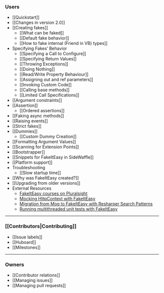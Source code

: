 ### Users

* [[Quickstart]]
* [[Changes in version 2.0]]
* [[Creating fakes]]
    * [[What can be faked]]
    * [[Default fake behavior]]
    * [[How to fake internal (Friend in VB) types]]
* Specifying Fakes’ Behavior
    * [[Specifying a Call to Configure]]
    * [[Specifying Return Values]]
    * [[Throwing Exceptions]]
    * [[Doing Nothing]]
    * [[Read/Write Property Behaviour]]
    * [[Assigning out and ref parameters]]
    * [[Invoking Custom Code]]
    * [[Calling base methods]]
    * [[Limited Call Specifications]]
* [[Argument constraints]]
* [[Assertion]]
    * [[Ordered assertions]]
* [[Faking async methods]]
* [[Raising events]]
* [[Strict fakes]]
* [[Dummies]]
    * [[Custom Dummy Creation]]
* [[Formatting Argument Values]]
* [[Scanning for Extension Points]]
* [[Bootstrapper]]
* [[Snippets for FakeItEasy in SideWaffle]]
* [[Platform support]]
* Troubleshooting
    * [[Slow startup time]]
* [[Why was FakeItEasy created?]]
* [[Upgrading from older versions]]
* External Resources
    * [FakeItEasy courses on Pluralsight](http://www.pluralsight.com/tag/fakeiteasy)
    * [Mocking HttpContext with FakeItEasy](http://blog.jonathanchannon.com/2013/04/30/mocking-httpcontext-with-fake-it-easy/)
    * [Migration from Moq to FakeItEasy with Resharper Search Patterns](http://www.planetgeek.ch/2013/07/18/migration-from-moq-to-fakeiteasy-with-resharper-search-patterns/)
    * [Running multithreaded unit tests with FakeItEasy](http://hmemcpy.com/2012/12/running-multithreaded-unit-tests-with-fakeiteasy/)

***

### [[Contributors|Contributing]]
* [[Issue labels]]
* [[Huboard]]
* [[Milestones]]

***

### Owners
* [[Contributor relations]]
* [[Managing issues]]
* [[Managing pull requests]]